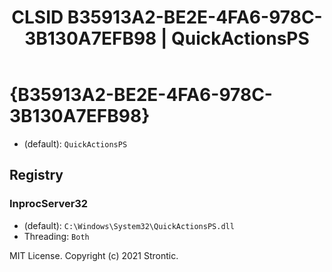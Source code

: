 ﻿---
title: "CLSID B35913A2-BE2E-4FA6-978C-3B130A7EFB98 | QuickActionsPS"
excerpt: What is COM-Object CLSID B35913A2-BE2E-4FA6-978C-3B130A7EFB98?
---

# {B35913A2-BE2E-4FA6-978C-3B130A7EFB98}

* (default): `QuickActionsPS`

## Registry


### InprocServer32

* (default): `C:\Windows\System32\QuickActionsPS.dll`
* Threading: `Both`

MIT License. Copyright (c) 2021 Strontic.



